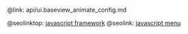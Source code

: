 @link: api/ui.baseview_animate_config.md

@seolinktop: [javascript framework](https://webix.com)
@seolink: [javascript menu](https://webix.com/widget/menu/)